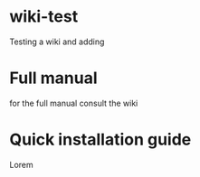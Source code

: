 # wiki-test
Testing a wiki and adding 

# Full manual 

for the full manual consult the wiki


# Quick installation guide

Lorem 
